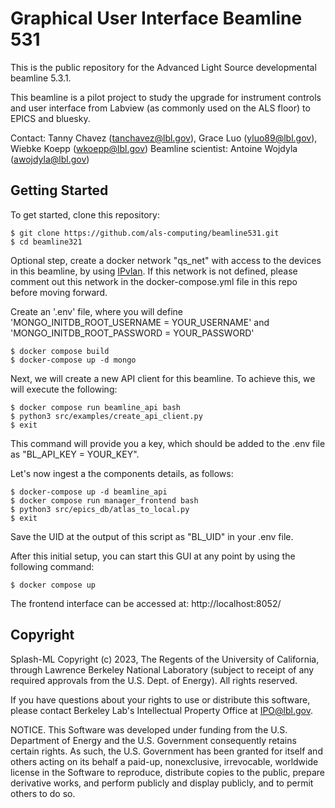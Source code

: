 # Graphical User Interface Beamline 531
This is the public repository for the Advanced Light Source developmental beamline 5.3.1.

This beamline is a pilot project to study the upgrade for instrument controls and user interface from Labview (as commonly used on the ALS floor) to EPICS and bluesky.

Contact: Tanny Chavez (tanchavez@lbl.gov), Grace Luo (yluo89@lbl.gov), Wiebke Koepp (wkoepp@lbl.gov)
Beamline scientist: Antoine Wojdyla (awojdyla@lbl.gov)

## Getting Started
To get started, clone this repository:
```
$ git clone https://github.com/als-computing/beamline531.git
$ cd beamline321
```

Optional step, create a docker network "qs_net" with access to the devices in this beamline, by using [IPvlan](https://docs.docker.com/network/drivers/ipvlan/). If this network is not defined, please comment out this network in the docker-compose.yml file in this repo before moving forward.

Create an '.env' file, where you will define 'MONGO_INITDB_ROOT_USERNAME = YOUR_USERNAME' and 'MONGO_INITDB_ROOT_PASSWORD = YOUR_PASSWORD'

```
$ docker compose build
$ docker-compose up -d mongo
```

Next, we will create a new API client for this beamline. To achieve this, we will execute the following:
```
$ docker compose run beamline_api bash
$ python3 src/examples/create_api_client.py 
$ exit
```

This command will provide you a key, which should be added to the .env file as "BL_API_KEY = YOUR_KEY".

Let's now ingest a the components details, as follows:
```
$ docker-compose up -d beamline_api
$ docker compose run manager_frontend bash
$ python3 src/epics_db/atlas_to_local.py
$ exit
```

Save the UID at the output of this script as "BL_UID" in your .env file.

After this initial setup, you can start this GUI at any point by using the following command:

```
$ docker compose up
```

The frontend interface can be accessed at: http://localhost:8052/

## Copyright
Splash-ML Copyright (c) 2023, The Regents of the University of California, through Lawrence Berkeley National Laboratory (subject to receipt of any required approvals from the U.S. Dept. of Energy). All rights reserved.

If you have questions about your rights to use or distribute this software, please contact Berkeley Lab's Intellectual Property Office at IPO@lbl.gov.

NOTICE. This Software was developed under funding from the U.S. Department of Energy and the U.S. Government consequently retains certain rights. As such, the U.S. Government has been granted for itself and others acting on its behalf a paid-up, nonexclusive, irrevocable, worldwide license in the Software to reproduce, distribute copies to the public, prepare derivative works, and perform publicly and display publicly, and to permit others to do so.
